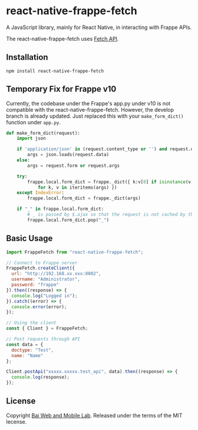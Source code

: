 # react-native-frappe-fetch

A JavaScript library, mainly for React Native, in interacting with Frappe APIs.

The react-native-frappe-fetch uses [Fetch API](https://developer.mozilla.org/en-US/docs/Web/API/Fetch_API).

## Installation
```
npm install react-native-frappe-fetch
```

## Temporary Fix for Frappe v10

Currently, the codebase under the Frappe's app.py under v10 is not compatible with the react-native-frappe-fetch. However, the develop branch is already updated. Just replaced this with your `make_form_dict()` function under `app.py`.

```python
def make_form_dict(request):
	import json

	if 'application/json' in (request.content_type or '') and request.data:
		args = json.loads(request.data)
	else:
		args = request.form or request.args

	try:
		frappe.local.form_dict = frappe._dict({ k:v[0] if isinstance(v, (list, tuple)) else v \
			for k, v in iteritems(args) })
	except IndexError:
		frappe.local.form_dict = frappe._dict(args)

	if "_" in frappe.local.form_dict:
		# _ is passed by $.ajax so that the request is not cached by the browser. So, remove _ from form_dict
		frappe.local.form_dict.pop("_")
```

## Basic Usage
```js
import FrappeFetch from "react-native-frappe-fetch";

// Connect to Frappe server
FrappeFetch.createClient({
  url: "http://192.168.xx.xxx:8002",
  username: "Administrator",
  password: "frappe"
}).then((response) => {
  console.log("Logged in");
}).catch((error) => {
  console.error(error);
});

// Using the client
const { Client } = FrappeFetch;

// Post requests through API
const data = {
  doctype: "Test",
  name: "Name"
};

Client.postApi("xxxxx.xxxxx.test_api", data).then((response) => {
  console.log(response);
});
```

## License

Copyright [Bai Web and Mobile Lab](https://bai.ph/). Released under the terms of the MIT lecense.

